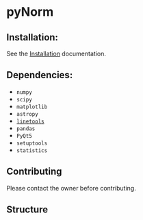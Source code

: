 # pyNorm

## Installation:

See the [Installation](Installation.md) documentation.


## Dependencies:

* `numpy`
* `scipy`
* `matplotlib`
* `astropy`
* [`linetools`](https://github.com/linetools/linetools)
* `pandas`
* `PyQt5`
* `setuptools`
* `statistics`

## Contributing

Please contact the owner before contributing.

## Structure

